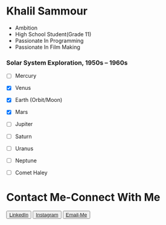 <h1>Khalil Sammour</h1>
<ul>
               
<li>Ambition</li>
<li>High School Student(Grade 11)</li>
<li>Passionate In Programming</li>
<li>Passionate In Film Making</li>
</ul>

### Solar System Exploration, 1950s – 1960s

- [ ] Mercury
- [x] Venus
- [x] Earth (Orbit/Moon)
- [x] Mars
- [ ] Jupiter
- [ ] Saturn
- [ ] Uranus
- [ ] Neptune
- [ ] Comet Haley


<h1>Contact Me-Connect With Me</h1>

<p>
<button><a href="https://www.linkedin.com/in/khalil-sammour-3186b0205/">LinkedIn  </a></button>
<button><a href="https://www.instagram.com/sammour_khalil/">Instagram  </a></button>
<button><a href="mailto:khalil.almortada@hotmail.com">Email-Me</a></button>
</p> 